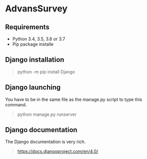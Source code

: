 # AdvansSurvey

## Requirements
+ Python 3.4, 3.5, 3.6 or 3.7
+ Pip package installe

## Django installation

> python -m pip install Django

## Django launching

You have to be in the same file as the manage.py script to type this command.
> python manage.py runserver

## Django documentation

The Django documentation is very rich.
> https://docs.djangoproject.com/en/4.0/
